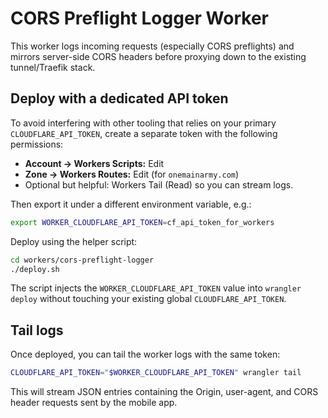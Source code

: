 # CORS Preflight Logger Worker

This worker logs incoming requests (especially CORS preflights) and mirrors
server-side CORS headers before proxying down to the existing tunnel/Traefik stack.

## Deploy with a dedicated API token

To avoid interfering with other tooling that relies on your primary
`CLOUDFLARE_API_TOKEN`, create a separate token with the following permissions:

- **Account → Workers Scripts:** Edit
- **Zone → Workers Routes:** Edit (for `onemainarmy.com`)
- Optional but helpful: Workers Tail (Read) so you can stream logs.

Then export it under a different environment variable, e.g.:

```bash
export WORKER_CLOUDFLARE_API_TOKEN=cf_api_token_for_workers
```

Deploy using the helper script:

```bash
cd workers/cors-preflight-logger
./deploy.sh
```

The script injects the `WORKER_CLOUDFLARE_API_TOKEN` value into `wrangler deploy`
without touching your existing global `CLOUDFLARE_API_TOKEN`.

## Tail logs

Once deployed, you can tail the worker logs with the same token:

```bash
CLOUDFLARE_API_TOKEN="$WORKER_CLOUDFLARE_API_TOKEN" wrangler tail
```

This will stream JSON entries containing the Origin, user-agent, and CORS header
requests sent by the mobile app.

